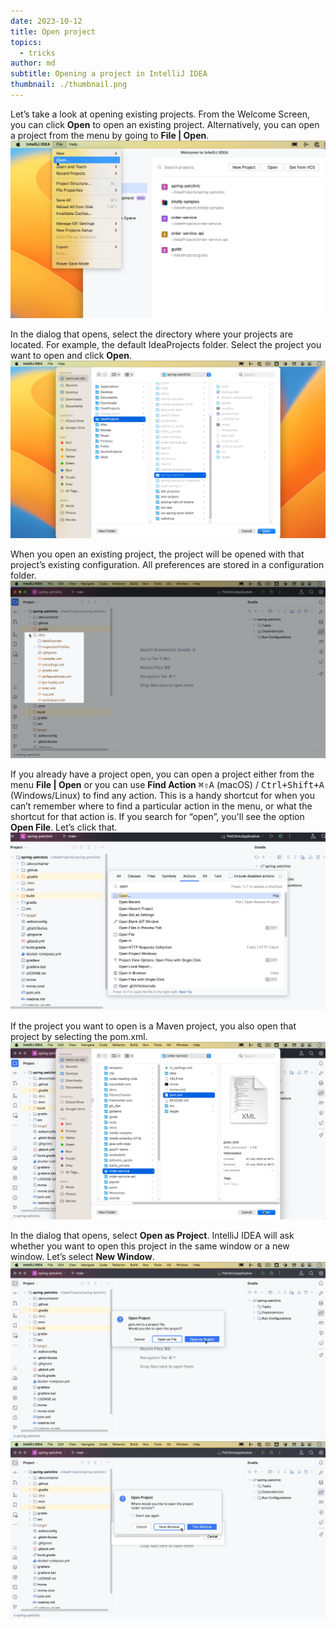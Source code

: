 ```yaml
---
date: 2023-10-12
title: Open project
topics:
  - tricks
author: md
subtitle: Opening a project in IntelliJ IDEA
thumbnail: ./thumbnail.png
---
```


Let’s take a look at opening existing projects.
From the Welcome Screen, you can click **Open** to open an existing project. Alternatively, you can open a project from the menu by going to **File | Open**.
![File - Open](file-open.png)

In the dialog that opens, select the directory where your projects are located. For example, the default IdeaProjects folder. Select the project you want to open and click **Open**.
![Open](open.png)

When you open an existing project, the project will be opened with that project’s existing configuration. All preferences are stored in a configuration folder.
![Configuration folder](config.png)

If you already have a project open, you can open a project either from the menu **File | Open** or you can use **Find Action** <kbd>⌘⇧A</kbd> (macOS) / <kbd>Ctrl+Shift+A</kbd> (Windows/Linux) to find any action. This is a handy shortcut for when you can’t remember where to find a particular action in the menu, or what the shortcut for that action is. If you search for “open”, you'll see the option **Open File**. Let’s click that.
![Find Action - Open](find-action-open.png)

If the project you want to open is a Maven project, you also open that project by selecting the pom.xml.
![Open Maven project from pom.xml](maven-pom-xml.png)

In the dialog that opens, select **Open as Project**. IntelliJ IDEA will ask whether you want to open this project in the same window or a new window. Let’s select **New Window**.
![Open as Project](open-as-project.png)
![New Window](new-window.png)
